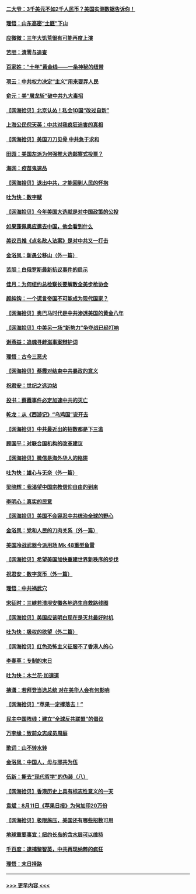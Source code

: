 #### [二大爷：3千美元不如2千人民币？美国实测数据告诉你！](../pages/nsc993/n12358563.md?t=08262151) 
#### [理悟：山东高密“土匪”下山](../pages/nsc993/n12358535.md?t=08262151) 
#### [应微微：三年大饥荒很有可能再度上演](../pages/nsc993/n12358523.md?t=08262151) 
#### [苦胆：清零与追查](../pages/nsc993/n12358501.md?t=08262151) 
#### [百家姓：“十年”黄金线——一条神秘的纽带](../pages/nsc993/n12358319.md?t=08262151) 
#### [项云：中共权力决定“主义”用来耍弄人民](../pages/nsc993/n12358172.md?t=08262151) 
#### [俞元：美“屠龙斩”破中共九大毒招](../pages/nsc993/n12357822.md?t=08262151) 
#### [【网海拾贝】北京认怂！私会10国“改过自新”](../pages/nsc993/n12357784.md?t=08262151) 
#### [上海公民倪天英：中共对我疯狂迫害的真相](../pages/nsc993/n12356341.md?t=08262151) 
#### [【网海拾贝】美国刀刀见骨 中共急于求和](../pages/nsc993/n12355511.md?t=08262151) 
#### [田园：美国左派为何强推大选邮寄式投票？](../pages/nsc993/n12352963.md?t=08262151) 
#### [海网：疫苗鬼速品](../pages/nsc993/n12354438.md?t=08262151) 
#### [【网海拾贝】退出中共，才能回到人民的怀抱](../pages/nsc993/n12352634.md?t=08262151) 
#### [吐为快：数字赋](../pages/nsc993/n12352317.md?t=08262151) 
#### [【网海拾贝】今年美国大选就是对中国政策的公投](../pages/nsc993/n12350973.md?t=08262151) 
#### [如果蓬佩奥应邀去中国，他会看到什么](../pages/nsc993/n12350945.md?t=08262151) 
#### [美议员推《点名敌人法案》是对中共又一打击](../pages/nsc993/n12350765.md?t=08262151) 
#### [金浴凤：新愚公移山（外一篇）](../pages/nsc993/n12350253.md?t=08262151) 
#### [苦胆：白俄罗斯最新抗议事件的启示](../pages/nsc993/n12349989.md?t=08262151) 
#### [佳月：为何纽约总检察长要解散全美步枪协会](../pages/nsc993/n12349939.md?t=08262151) 
#### [颜纯钩：一个谎言帝国不可能成为现代国家？](../pages/nsc993/n12349898.md?t=08262151) 
#### [【网海拾贝】奥巴马时代是中共渗透美国的黄金八年](../pages/nsc993/n12349284.md?t=08262151) 
#### [【网海拾贝】中美另一场“新势力”争夺战已经打响](../pages/nsc993/n12346998.md?t=08262151) 
#### [谢燕益：追魂寻衅滋事案辩护词](../pages/nsc993/n12346892.md?t=08262151) 
#### [理悟：古今三恶犬](../pages/nsc993/n12345190.md?t=08262151) 
#### [【网海拾贝】蔡霞对结束中共暴政的意义](../pages/nsc993/n12344263.md?t=08262151) 
#### [祝君安：世纪之选边站](../pages/nsc993/n12342382.md?t=08262151) 
#### [投书：蔡霞事件必定加速中共的灭亡](../pages/nsc993/n12341881.md?t=08262151) 
#### [乾龙：从《西游记》“乌鸡国”说开去](../pages/nsc993/n12341690.md?t=08262151) 
#### [【网海拾贝】中共最近出的招数都是下三滥](../pages/nsc993/n12341593.md?t=08262151) 
#### [顾国平：对联合国机构的改革建议](../pages/nsc993/n12339928.md?t=08262151) 
#### [【网海拾贝】微信是海外华人的陷阱](../pages/nsc993/n12338868.md?t=08262151) 
#### [吐为快：雄心与无奈（外一篇）](../pages/nsc993/n12338132.md?t=08262151) 
#### [梁晓辉：我渴望中国宗教信仰自由的到来](../pages/nsc993/n12336657.md?t=08262151) 
#### [李明心：真实的民意](../pages/nsc993/n12336089.md?t=08262151) 
#### [【网海拾贝】美国不会容忍中共统治全球的野心](../pages/nsc993/n12336063.md?t=08262151) 
#### [金浴凤：党和人民的刀肉关系（外一篇）](../pages/nsc993/n12335834.md?t=08262151) 
#### [美国冷战武器今派用场 Mk 48重型鱼雷](../pages/nsc993/n12335354.md?t=08262151) 
#### [【网海拾贝】希望美国加快重建世界新秩序的步伐](../pages/nsc993/n12334224.md?t=08262151) 
#### [祝君安：数字货币（外一篇）](../pages/nsc993/n12334186.md?t=08262151) 
#### [理悟：中共祸武穴](../pages/nsc993/n12333962.md?t=08262151) 
#### [宋征时：三峡若溃坝安徽各地逃生自救路线图](../pages/nsc993/n12332450.md?t=08262151) 
#### [【网海拾贝】美国应该明白现在是灭共最好时机](../pages/nsc993/n12332313.md?t=08262151) 
#### [吐为快：极权的欲望（外二篇）](../pages/nsc993/n12332089.md?t=08262151) 
#### [【网海拾贝】红色恐怖主义征服不了香港人的心](../pages/nsc993/n12329296.md?t=08262151) 
#### [李春草：专制的末日](../pages/nsc993/n12329079.md?t=08262151) 
#### [吐为快：木兰花‧加速道](../pages/nsc993/n12327366.md?t=08262151) 
#### [拂潇：若拜登当选总统 对在美华人会有何影响](../pages/nsc993/n12295996.md?t=08262151) 
#### [【网海拾贝】“苹果一定撑落去！”](../pages/nsc993/n12326784.md?t=08262151) 
#### [民主中国阵线：建立“全球反共联盟”的倡议](../pages/nsc993/n12324177.md?t=08262151) 
#### [万李缘：致前众志成员周庭](../pages/nsc993/n12324635.md?t=08262151) 
#### [歌词：山不转水转](../pages/nsc993/n12324599.md?t=08262151) 
#### [金浴凤：中国人，毋与邪共为伍](../pages/nsc993/n12324257.md?t=08262151) 
#### [伍新：撕去“现代哲学”的伪装（八）](../pages/nsc993/n12324188.md?t=08262151) 
#### [【网海拾贝】香港历史上具有标志性意义的一天](../pages/nsc993/n12324021.md?t=08262151) 
#### [袁斌：8月11日《苹果日报》为何加印20万份](../pages/nsc993/n12323955.md?t=08262151) 
#### [【网海拾贝】极限施压，美国还有哪些招数可用](../pages/nsc993/n12322512.md?t=08262151) 
#### [地球重要事宜：纽约长岛的含水层可以维持](../pages/nsc993/n12321844.md?t=08262151) 
#### [千百度：逮捕黎智英，中共再现纳粹的疯狂](../pages/nsc993/n12321777.md?t=08262151) 
#### [理悟：末日择路](../pages/nsc993/n12320812.md?t=08262151) 

----
#### [ >>> 更早内容 <<< ](../indexes/nsc993-earlier.md)

